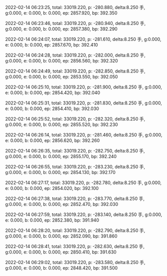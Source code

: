 2022-02-14 06:23:25, total: 33019.220, p: -280.880, delta:8.250 手, g:0.000, e: 0.000, b: 0.000, ep: 2857.920, bp: 392.350

2022-02-14 06:23:46, total: 33019.220, p: -280.940, delta:8.250 手, g:0.000, e: 0.000, b: 0.000, ep: 2857.380, bp: 392.290

2022-02-14 06:24:07, total: 33019.220, p: -281.610, delta:8.250 手, g:0.000, e: 0.000, b: 0.000, ep: 2857.670, bp: 392.410

2022-02-14 06:24:28, total: 33019.220, p: -282.000, delta:8.250 手, g:0.000, e: 0.000, b: 0.000, ep: 2856.560, bp: 392.320

2022-02-14 06:24:49, total: 33019.220, p: -282.850, delta:8.250 手, g:0.000, e: 0.000, b: 0.000, ep: 2853.550, bp: 392.050

2022-02-14 06:25:10, total: 33019.220, p: -281.900, delta:8.250 手, g:0.000, e: 0.000, b: 0.000, ep: 2854.420, bp: 392.040

2022-02-14 06:25:31, total: 33019.220, p: -281.830, delta:8.250 手, g:0.000, e: 0.000, b: 0.000, ep: 2854.410, bp: 392.030

2022-02-14 06:25:52, total: 33019.220, p: -282.320, delta:8.250 手, g:0.000, e: 0.000, b: 0.000, ep: 2855.520, bp: 392.230

2022-02-14 06:26:14, total: 33019.220, p: -281.460, delta:8.250 手, g:0.000, e: 0.000, b: 0.000, ep: 2856.620, bp: 392.260

2022-02-14 06:26:35, total: 33019.220, p: -282.750, delta:8.250 手, g:0.000, e: 0.000, b: 0.000, ep: 2855.170, bp: 392.240

2022-02-14 06:26:55, total: 33019.220, p: -283.230, delta:8.250 手, g:0.000, e: 0.000, b: 0.000, ep: 2854.130, bp: 392.170

2022-02-14 06:27:17, total: 33019.220, p: -282.780, delta:8.250 手, g:0.000, e: 0.000, b: 0.000, ep: 2854.020, bp: 392.100

2022-02-14 06:27:38, total: 33019.220, p: -283.770, delta:8.250 手, g:0.000, e: 0.000, b: 0.000, ep: 2852.470, bp: 392.030

2022-02-14 06:27:59, total: 33019.220, p: -283.140, delta:8.250 手, g:0.000, e: 0.000, b: 0.000, ep: 2852.380, bp: 391.940

2022-02-14 06:28:20, total: 33019.220, p: -282.790, delta:8.250 手, g:0.000, e: 0.000, b: 0.000, ep: 2852.090, bp: 391.860

2022-02-14 06:28:41, total: 33019.220, p: -282.630, delta:8.250 手, g:0.000, e: 0.000, b: 0.000, ep: 2850.410, bp: 391.630

2022-02-14 06:29:02, total: 33019.220, p: -283.580, delta:8.250 手, g:0.000, e: 0.000, b: 0.000, ep: 2848.420, bp: 391.500